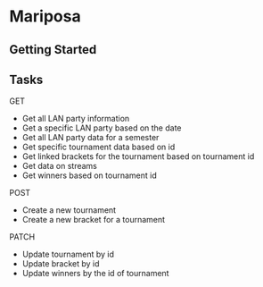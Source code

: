 # Mariposa

## Getting Started

## Tasks

GET

* Get all LAN party information
* Get a specific LAN party based on the date
* Get all LAN party data for a semester
* Get specific tournament data based on id
* Get linked brackets for the tournament based on tournament id
* Get data on streams
* Get winners based on tournament id

POST

* Create a new tournament
* Create a new bracket for a tournament

PATCH

* Update tournament by id
* Update bracket by id
* Update winners by the id of tournament
